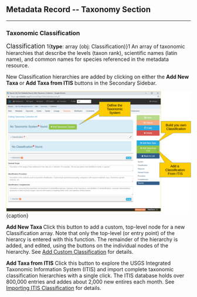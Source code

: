 ## Metadata Record -- Taxonomy Section
---
### Taxonomic Classification

<span class="md-panel" style="font-size: larger">Classification</span> 1{**type**: array (obj: <span class="md-panel">Classification</span>)}1  An array of taxonomic hierarchies that describe the levels (taxon rank), scientific names (latin name), and common names for species referenced in the metadata resource.  

New <span class="md-panel">Classification</span> hierarchies are added by clicking on either the <strong class="btn btn-info btn-xs"> <i class="fa fa-plus"> </i> Add New Taxa </strong> or <strong class="btn btn-success btn-xs"> <i class="fa fa-plus"> </i> Add Taxa from ITIS</strong> buttons in the <span class="md-window">Secondary Sidebar</span>.  

![Taxonomy Collection Edit Window](/assets/reference/edit-objects/metadata/taxonomy/taxonomy-editWindow.png){caption}

<strong class="btn btn-info btn-xs"> <i class="fa fa-plus"> </i> Add New Taxa </strong> Click this button to add a custom, top-level node for a new <span class="md-panel">Classification</span> array.  Note that only the top-level (or entry point) of the hierarcy is entered with this function.  The remainder of the hierarchy is added, and edited, using the buttons on the individual nodes of the hierarchy.  See [Add Custom Classification](classification-custom.md) for details.
  
<strong class="btn btn-success btn-xs"> <i class="fa fa-plus"> </i> Add Taxa from ITIS</strong> Click this button to explore the USGS Integrated Taxonomic Information System (ITIS) and import complete taxonomic classification hierarchies with a single click.  The ITIS database holds over 800,000 entries and addes about 2,000 new entires each month.  See [Importing ITIS Classification](classification-itis.md) for details.
   
